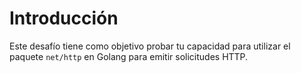 # Introducción

Este desafío tiene como objetivo probar tu capacidad para utilizar el paquete `net/http` en Golang para emitir solicitudes HTTP.
